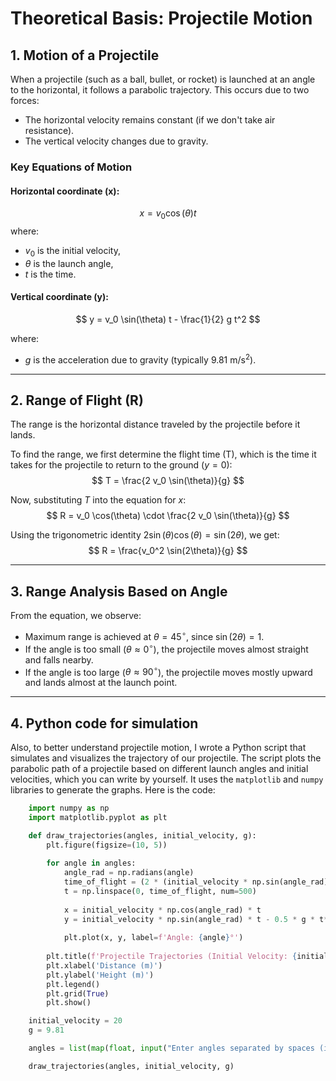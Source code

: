 # Theoretical Basis: Projectile Motion

## 1. Motion of a Projectile
When a projectile (such as a ball, bullet, or rocket) is launched at an angle to the horizontal, it follows a parabolic trajectory. This occurs due to two forces:

- The horizontal velocity remains constant (if we don't take air resistance).
- The vertical velocity changes due to gravity.

### Key Equations of Motion
#### Horizontal coordinate (x):
$$
x = v_0 \cos(\theta) t
$$
where:
- $v_0$ is the initial velocity,
- $\theta$ is the launch angle,
- $t$ is the time.

#### Vertical coordinate (y):
$$
y = v_0 \sin(\theta) t - \frac{1}{2} g t^2
$$

where:
- $g$ is the acceleration due to gravity (typically $9.81 \text{ m/s}^2$).

---

## 2. Range of Flight (R)
The range is the horizontal distance traveled by the projectile before it lands.

To find the range, we first determine the flight time (T), which is the time it takes for the projectile to return to the ground ($y = 0$):
$$
T = \frac{2 v_0 \sin(\theta)}{g}
$$

Now, substituting $T$ into the equation for $x$:
$$
R = v_0 \cos(\theta) \cdot \frac{2 v_0 \sin(\theta)}{g}
$$

Using the trigonometric identity $2 \sin(\theta) \cos(\theta) = \sin(2\theta)$, we get:
$$
R = \frac{v_0^2 \sin(2\theta)}{g}
$$

---

## 3. Range Analysis Based on Angle
From the equation, we observe:

- Maximum range is achieved at $\theta = 45^\circ$, since $\sin(2\theta) = 1$.
- If the angle is too small ($\theta \approx 0^\circ$), the projectile moves almost straight and falls nearby.
- If the angle is too large ($\theta \approx 90^\circ$), the projectile moves mostly upward and lands almost at the launch point.
---
## 4. Python code for simulation
Also, to better understand projectile motion, I wrote a Python script that simulates and visualizes the trajectory of our projectile. The script plots the parabolic path of a projectile based on different launch angles and initial velocities, which you can write by yourself. It uses the `matplotlib` and `numpy` libraries to generate the graphs. Here is the code:

```python
    import numpy as np
    import matplotlib.pyplot as plt

    def draw_trajectories(angles, initial_velocity, g):
        plt.figure(figsize=(10, 5))
        
        for angle in angles:
            angle_rad = np.radians(angle)
            time_of_flight = (2 * (initial_velocity * np.sin(angle_rad))) / g
            t = np.linspace(0, time_of_flight, num=500)
            
            x = initial_velocity * np.cos(angle_rad) * t
            y = initial_velocity * np.sin(angle_rad) * t - 0.5 * g * t**2
            
            plt.plot(x, y, label=f'Angle: {angle}°')
        
        plt.title(f'Projectile Trajectories (Initial Velocity: {initial_velocity} m/s)')
        plt.xlabel('Distance (m)')
        plt.ylabel('Height (m)')
        plt.legend()
        plt.grid(True)
        plt.show()

    initial_velocity = 20 
    g = 9.81

    angles = list(map(float, input("Enter angles separated by spaces (in degrees): ").split()))

    draw_trajectories(angles, initial_velocity, g)

